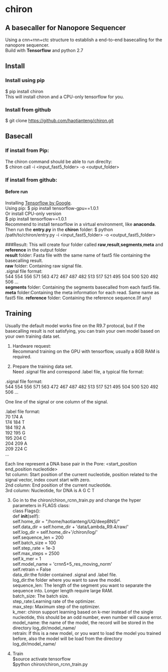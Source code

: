 # chiron
## A basecaller for Nanopore Sequencer
Using a cnn+rnn+ctc structure to establish a end-to-end basecalling for the nanopore sequencer.  
Build with **Tensorflow** and python 2.7  

## Install
### Install using pip
$ pip install chiron  
This will install chiron and a CPU-only tensorflow for you.  
### Install from github
$ git clone https://github.com/haotianteng/chiron.git  



## Basecall
### If install from Pip:
The chiron command should be able to run direclty:  
$ chiron call -i <input_fast5_folder> -o <output_folder>  

### If install from github:
#### Before run  
Installing [Tensorflow by Google](https://www.tensorflow.org/).  
Using pip:
$ pip install tensorflow-gpu==1.0.1  
Or install CPU-only version  
$ pip install tensorflow==1.0.1  
Recommend to install tensorflow in a virtual environment, like **anaconda**.  
Then run the **entry.py** in the **chiron** folder:
$ python /path/to/chiron/entry.py -i <input_fast5_folder> -o <output_fast5_folder>

###Result:
This will create four folder called **raw**,**result**,**segments**,**meta** and **reference** in the output folder   
**result** folder: Fasta file with the same name of fast5 file containing the basecalling result.  
**raw** folder: Containing raw signal file.   
.signal file format:  
544 554 556 571 563 472 467 487 482 513 517 521 495 504 500 520 492 506 ...  
**segments** folder: Containing the segments basecalled from each fast5 file.
**meta** folder:Containing the meta information for each read. Same name as fast5 file.
**reference** folder: Containing the reference sequence.(If any)

## Training
Usually the default model works fine on the R9.7 protocal, but if the basecalling result is not satisfying, you can train your own model based on your own training data set.  

1. Hardware request:  
Recommand training on the GPU with tensorflow, usually a 8GB RAM is required.  

2. Prepare the training data set.  
Need .signal file and correspond .label file, a typical file format:  
  
.signal file format:  
544 554 556 571 563 472 467 487 482 513 517 521 495 504 500 520 492 506 ...  

One line of the signal or one column of the signal.  

.label file format:  
70 174 A  
174 184 T  
184 192 A  
192 195 G  
195 204 C  
204 209 A  
209 224 C  
...  

Each line represent a DNA base pair in the Pore: <start_position  end_position  nucleotide>  
1st column: Start position of the current nucleotide, position related to the signal vector, index count start with zero.  
2nd column: End position of the current nucleotide.  
3rd column: Nucleotide, for DNA is A G C T  

3. Go in to the chiron/chiron_rcnn_train.py and change the hyper parameters in FLAGS class:  
class Flags():  
    def __init__(self):  
        self.home_dir = "/home/haotianteng/UQ/deepBNS/"  
        self.data_dir = self.home_dir + 'data/Lambda_R9.4/raw/'  
        self.log_dir = self.home_dir+'/chiron/log/'  
        self.sequence_len = 200  
        self.batch_size = 100  
        self.step_rate = 1e-3   
        self.max_steps = 2500  
        self.k_mer = 1  
        self.model_name = 'crnn5+5_res_moving_norm'  
        self.retrain = False  
data_dir:the folder contained .signal and .label file.  
log_dir:the folder where you want to save the model.  
sequence_len: The length of the segment you want to separate the sequence into. Longer length require large RAM.  
batch_size: The batch size.  
step_rate:Learning rate of the optimizer.  
max_step: Maximum step of the optimizer.  
k_mer: chiron support learning based on k-mer instead of the single nucleotide, this should be an odd number, even number will cause error.  
model_name: the name of the model, the record will be stored in the directory log_dir/model_name/  
retrain: If this is a new model, or you want to load the model you trained before, also the model will be load from the directory log_dir/model_name/  

4. Train  
$source activate tensorflow   
$python chiron/chiron_rcnn_train.py  



